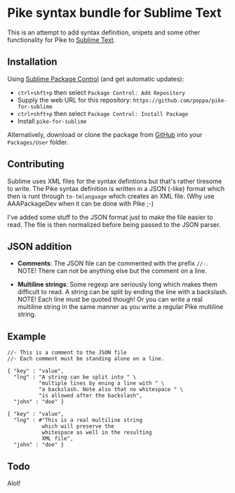 Pike syntax bundle for Sublime Text
===================================

This is an attempt to add syntax definition, snipets and some other
functionality for Pike to [Sublime Text](http://www.sublimetext.com/).

Installation
------------

Using [Sublime Package Control](http://wbond.net/sublime_packages/package_control) (and get automatic updates):
- `ctrl+shft+p` then select `Package Control: Add Repository`
- Supply the web URL for this repository: `https://github.com/poppa/pike-for-sublime`
- `ctrl+shft+p` then select `Package Control: Install Package`
- Install `pike-for-sublime`

Alternatively, download or clone the package from [GitHub](https://github.com/poppa/pike-for-sublime)
into your `Packages/User` folder.

Contributing
------------

Sublime uses XML files for the syntax defintions but that's rather tiresome
to write. The Pike syntax definition is written in a JSON (-like) format which
then is runt through `to-tmlanguage` which creates an XML file.
(Why use AAAPackageDev when it can be done with Pike ;-)

I've added some stuff to the JSON format just to make the file easier to read.
The file is then normalized before being passed to the JSON parser.

JSON addition
----------------

  * **Comments**: The JSON file can be commented with the prefix `//-`.<br>
    NOTE! There can not be anything else but the comment on a line.
	
  * **Multiline strings**: Some regexp are seriously long which makes them
    difficult to read. A string can be split by ending the line with a 
    backslash. NOTE! Each line must be quoted though! Or you can write a real
    multiline string in the same manner as you write a regular Pike multiline
    string.

Example
---------------

    //- This is a comment to the JSON file
    //- Each comment must be standing alone on a line.
    
    { "key" : "value",
      "lng" : "A string can be split into " \
              "multiple lines by ening a line with " \
              "a backslash. Note also that no whitespace " \
              "is allowed after the backslash",
      "john" : "doe" }
      
    { "key" : "value",
      "lng" : #"This is a real multiline string
               which will preserve the 
               whitespace as well in the resulting
               XML file",
      "john" : "doe" }

Todo
----------------

Alot!

